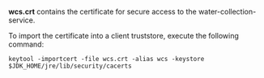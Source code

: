 **wcs.crt** contains the certificate for secure access to the water-collection-service.

To import the certificate into a client truststore, execute the following command:

```keytool -importcert -file wcs.crt -alias wcs -keystore $JDK_HOME/jre/lib/security/cacerts```